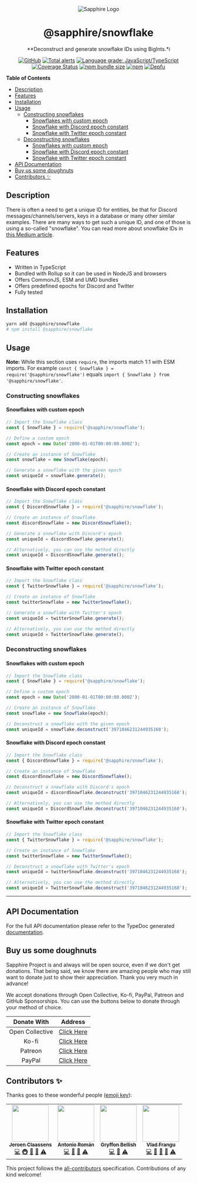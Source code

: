 <div align="center">

![Sapphire Logo](https://cdn.skyra.pw/gh-assets/sapphire.png)

# @sapphire/snowflake

**Deconstruct and generate snowflake IDs using BigInts.*i

[![GitHub](https://img.shields.io/github/license/sapphire-project/utilities)](https://github.com/sapphire-project/utilities/blob/main/LICENSE.md)
[![Total alerts](https://img.shields.io/lgtm/alerts/g/sapphire-project/utilities.svg?logo=lgtm&logoWidth=18)](https://lgtm.com/projects/g/sapphire-project/utilities/alerts/)
[![Language grade: JavaScript/TypeScript](https://img.shields.io/lgtm/grade/javascript/g/sapphire-project/utilities.svg?logo=lgtm&logoWidth=18)](https://lgtm.com/projects/g/sapphire-project/utilities/context:javascript)
[![Coverage Status](https://coveralls.io/repos/github/sapphire-project/utilities/badge.svg?branch=main)](https://coveralls.io/github/sapphire-project/utilities?branch=main)
[![npm bundle size](https://img.shields.io/bundlephobia/min/@sapphire/snowflake?logo=webpack&style=flat-square)](https://bundlephobia.com/result?p=@sapphire/snowflake)
[![npm](https://img.shields.io/npm/v/@sapphire/snowflake?color=crimson&logo=npm&style=flat-square)](https://www.npmjs.com/package/@sapphire/snowflake)
[![Depfu](https://badges.depfu.com/badges/34035e3cf4ced0737443671ebefa2f47/count.svg)](https://depfu.com/github/sapphire-project/utilities?project_id=15202)

</div>

**Table of Contents**

-   [Description](#description)
-   [Features](#features)
-   [Installation](#installation)
-   [Usage](#usage)
    -   [Constructing snowflakes](#constructing-snowflakes)
        -   [Snowflakes with custom epoch](#snowflakes-with-custom-epoch)
        -   [Snowflake with Discord epoch constant](#snowflake-with-discord-epoch-constant)
        -   [Snowflake with Twitter epoch constant](#snowflake-with-twitter-epoch-constant)
    -   [Deconstructing snowflakes](#deconstructing-snowflakes)
        -   [Snowflakes with custom epoch](#snowflakes-with-custom-epoch-1)
        -   [Snowflake with Discord epoch constant](#snowflake-with-discord-epoch-constant-1)
        -   [Snowflake with Twitter epoch constant](#snowflake-with-twitter-epoch-constant-1)
-   [API Documentation](#api-documentation)
-   [Buy us some doughnuts](#buy-us-some-doughnuts)
-   [Contributors ✨](#contributors-%E2%9C%A8)

## Description

There is often a need to get a unique ID for entities, be that for Discord messages/channels/servers, keys in a database or many other similar examples. There are many ways to get such a unique ID, and one of those is using a so-called "snowflake". You can read more about snowflake IDs in [this Medium article](https://medium.com/better-programming/uuid-generation-snowflake-identifiers-unique-2aed8b1771bc).

## Features

-   Written in TypeScript
-   Bundled with Rollup so it can be used in NodeJS and browsers
-   Offers CommonJS, ESM and UMD bundles
-   Offers predefined epochs for Discord and Twitter
-   Fully tested

## Installation

```sh
yarn add @sapphire/snowflake
# npm install @sapphire/snowflake
```

## Usage

**Note:** While this section uses `require`, the imports match 1:1 with ESM imports. For example `const { Snowflake } = require('@sapphire/snowflake')` equals `import { Snowflake } from '@sapphire/snowflake'`.

### Constructing snowflakes

#### Snowflakes with custom epoch

```ts
// Import the Snowflake class
const { Snowflake } = require('@sapphire/snowflake');

// Define a custom epoch
const epoch = new Date('2000-01-01T00:00:00.000Z');

// Create an instance of Snowflake
const snowflake = new Snowflake(epoch);

// Generate a snowflake with the given epoch
const uniqueId = snowflake.generate();
```

#### Snowflake with Discord epoch constant

```ts
// Import the Snowflake class
const { DiscordSnowflake } = require('@sapphire/snowflake');

// Create an instance of Snowflake
const discordSnowflake = new DiscordSnowflake();

// Generate a snowflake with Discord's epoch
const uniqueId = discordSnowflake.generate();

// Alternatively, you can use the method directly
const uniqueId = DiscordSnowflake.generate();
```

#### Snowflake with Twitter epoch constant

```ts
// Import the Snowflake class
const { TwitterSnowflake } = require('@sapphire/snowflake');

// Create an instance of Snowflake
const twitterSnowflake = new TwitterSnowflake();

// Generate a snowflake with Twitter's epoch
const uniqueId = twitterSnowflake.generate();

// Alternatively, you can use the method directly
const uniqueId = TwitterSnowflake.generate();
```

### Deconstructing snowflakes

#### Snowflakes with custom epoch

```ts
// Import the Snowflake class
const { Snowflake } = require('@sapphire/snowflake');

// Define a custom epoch
const epoch = new Date('2000-01-01T00:00:00.000Z');

// Create an instance of Snowflake
const snowflake = new Snowflake(epoch);

// Deconstruct a snowflake with the given epoch
const uniqueId = snowflake.deconstruct('3971046231244935168');
```

#### Snowflake with Discord epoch constant

```ts
// Import the Snowflake class
const { DiscordSnowflake } = require('@sapphire/snowflake');

// Create an instance of Snowflake
const discordSnowflake = new DiscordSnowflake();

// Deconstruct a snowflake with Discord's epoch
const uniqueId = discordSnowflake.deconstruct('3971046231244935168');

// Alternatively, you can use the method directly
const uniqueId = DiscordSnowflake.deconstruct('3971046231244935168');
```

#### Snowflake with Twitter epoch constant

```ts
// Import the Snowflake class
const { TwitterSnowflake } = require('@sapphire/snowflake');

// Create an instance of Snowflake
const twitterSnowflake = new TwitterSnowflake();

// Deconstruct a snowflake with Twitter's epoch
const uniqueId = twitterSnowflake.deconstruct('3971046231244935168');

// Alternatively, you can use the method directly
const uniqueId = TwitterSnowflake.deconstruct('3971046231244935168');
```

---

## API Documentation

For the full API documentation please refer to the TypeDoc generated [documentation](https://sapphire-project.github.io/utilities/modules/_sapphire_snowflake.html).

## Buy us some doughnuts

Sapphire Project is and always will be open source, even if we don't get donations. That being said, we know there are amazing people who may still want to donate just to show their appreciation. Thank you very much in advance!

We accept donations through Open Collective, Ko-fi, PayPal, Patreon and GitHub Sponsorships. You can use the buttons below to donate through your method of choice.

|   Donate With   |                                             Address                                              |
| :-------------: | :----------------------------------------------------------------------------------------------: |
| Open Collective |                    [Click Here](https://opencollective.com/sapphire-project)                     |
|      Ko-fi      |                         [Click Here](https://ko-fi.com/sapphireproject)                          |
|     Patreon     |                      [Click Here](https://www.patreon.com/sapphire_project)                      |
|     PayPal      | [Click Here](https://www.paypal.com/cgi-bin/webscr?cmd=_s-xclick&hosted_button_id=SP738BQTQQYZY) |

## Contributors ✨

Thanks goes to these wonderful people ([emoji key](https://allcontributors.org/docs/en/emoji-key)):

<!-- ALL-CONTRIBUTORS-LIST:START - Do not remove or modify this section -->
<!-- prettier-ignore-start -->
<!-- markdownlint-disable -->
<table>
  <tr>
    <td align="center"><a href="https://favware.tech/"><img src="https://avatars3.githubusercontent.com/u/4019718?v=4?s=100" width="100px;" alt=""/><br /><sub><b>Jeroen Claassens</b></sub></a><br /><a href="https://github.com/sapphire-project/utilities/commits?author=Favna" title="Code">💻</a> <a href="#infra-Favna" title="Infrastructure (Hosting, Build-Tools, etc)">🚇</a> <a href="#projectManagement-Favna" title="Project Management">📆</a> <a href="https://github.com/sapphire-project/utilities/commits?author=Favna" title="Documentation">📖</a> <a href="https://github.com/sapphire-project/utilities/commits?author=Favna" title="Tests">⚠️</a></td>
    <td align="center"><a href="https://github.com/kyranet"><img src="https://avatars0.githubusercontent.com/u/24852502?v=4?s=100" width="100px;" alt=""/><br /><sub><b>Antonio Román</b></sub></a><br /><a href="https://github.com/sapphire-project/utilities/commits?author=kyranet" title="Code">💻</a> <a href="#projectManagement-kyranet" title="Project Management">📆</a> <a href="https://github.com/sapphire-project/utilities/pulls?q=is%3Apr+reviewed-by%3Akyranet" title="Reviewed Pull Requests">👀</a> <a href="https://github.com/sapphire-project/utilities/commits?author=kyranet" title="Tests">⚠️</a></td>
    <td align="center"><a href="https://github.com/PyroTechniac"><img src="https://avatars2.githubusercontent.com/u/39341355?v=4?s=100" width="100px;" alt=""/><br /><sub><b>Gryffon Bellish</b></sub></a><br /><a href="https://github.com/sapphire-project/utilities/commits?author=PyroTechniac" title="Code">💻</a> <a href="https://github.com/sapphire-project/utilities/pulls?q=is%3Apr+reviewed-by%3APyroTechniac" title="Reviewed Pull Requests">👀</a> <a href="https://github.com/sapphire-project/utilities/commits?author=PyroTechniac" title="Tests">⚠️</a></td>
    <td align="center"><a href="https://github.com/vladfrangu"><img src="https://avatars3.githubusercontent.com/u/17960496?v=4?s=100" width="100px;" alt=""/><br /><sub><b>Vlad Frangu</b></sub></a><br /><a href="https://github.com/sapphire-project/utilities/commits?author=vladfrangu" title="Code">💻</a> <a href="https://github.com/sapphire-project/utilities/issues?q=author%3Avladfrangu" title="Bug reports">🐛</a> <a href="https://github.com/sapphire-project/utilities/pulls?q=is%3Apr+reviewed-by%3Avladfrangu" title="Reviewed Pull Requests">👀</a> <a href="#userTesting-vladfrangu" title="User Testing">📓</a> <a href="https://github.com/sapphire-project/utilities/commits?author=vladfrangu" title="Tests">⚠️</a></td>
  </tr>
</table>

<!-- markdownlint-enable -->
<!-- prettier-ignore-end -->

<!-- ALL-CONTRIBUTORS-LIST:END -->

This project follows the [all-contributors](https://github.com/all-contributors/all-contributors) specification. Contributions of any kind welcome!
